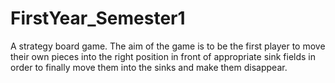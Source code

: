 # FirstYear_Semester1
A strategy board game. The aim of the game is to be the first player to move their own pieces into the right position in front of appropriate sink fields in order to finally move them into the sinks and make them disappear.
